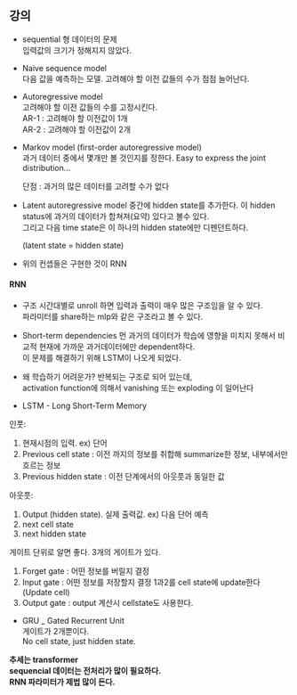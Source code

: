 ## 강의

* sequential 형 데이터의 문제  
입력값의 크기가 정해지지 않았다.

* Naive sequence model  
  다음 값을 예측하는 모델.
  고려해야 할 이전 값들의 수가 점점 늘어난다.

* Autoregressive model  
  고려해야 할 이전 값들의 수를 고정시킨다.  
  AR-1 : 고려해야 할 이전값이 1개  
  AR-2 : 고려해야 할 이전값이 2개  

* Markov model (first-order autoregressive model)  
  과거 데이터 중에서 몇개만 볼 것인지를 정한다.
  Easy to express the joint distribution...

  단점 : 과거의 많은 데이터를 고려할 수가 없다
  
* Latent autoregressive model
  중간에 hidden state를 추가한다. 이 hidden status에 과거의 데이터가 합쳐져(요약) 있다고 볼수 있다.  
  그리고 다음 time state은 이 하나의 hidden state에만 디펜던트하다.  

  (latent state = hidden state)
  
* 위의 컨셉들은 구현한 것이 RNN  

#### RNN

* 구조
  시간대별로 unroll 하면 입력과 출력이 매우 많은 구조임을 알 수 있다.   
  파라미터를 share하는 mlp와 같은 구조라고 볼 수 있다.

* Short-term dependencies
  먼 과거의 데이터가 학습에 영향을 미치지 못해서 비교적 현재에 가까운 과거데이터에만 dependent하다.  
  이 문제를 해결하기 위해 LSTM이 나오게 되었다.
   
* 왜 학습하기 어려운가?
  반복되는 구조로 되어 있는데,  
  activation function에 의해서 vanishing 또는 exploding 이 일어난다

* LSTM - Long Short-Term Memory

인풋:  
1. 현재시점의 입력. ex) 단어  
2. Previous cell state : 이전 까지의 정보를 취합해 summarize한 정보, 내부에서만 흐르는 정보
3. Previous hidden state : 이전 단계에서의 아웃풋과 동일한 값

아웃풋:  
1. Output (hidden state). 실제 출력값. ex) 다음 단어 예측
2. next cell state
3. next hidden state

게이트 단위로 알면 좋다. 3개의 게이트가 있다.
1. Forget gate : 어떤 정보를 버릴지 결정
2. Input gate : 어떤 정보를 저장할지 결정
1과2를 cell state에 update한다 (Update cell)
3. Output gate : output 계산시 cellstate도 사용한다.

* GRU _ Gated Recurrent Unit  
게이트가 2개뿐이다.  
No cell state, just hidden state.

__추세는 transformer  
sequencial 데이터는 전처리가 많이 필요하다.  
RNN 파라미터가 제법 많이 든다.__

